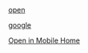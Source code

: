 <a href="fbmobilehome://webview/?url=https%3A%2F%2Ffb.workplace.com%2Fhelp%2Fcontact%2F793721995380031">open</a>

<a href="google.com">google</a>


<a role="button" class="_42ft _4jy0 _4jy4 _4jy1 selected _51sy" data-uibase-classes=":xui:button :xui:button :ui:link" href="fbmobilehome://webview/?url=https%3A%2F%2Ffb.workplace.com%2Fhelp%2Fcontact%2F793721995380031" target="_blank">Open in Mobile Home</a>
